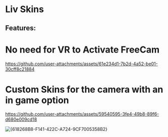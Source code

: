 # Liv Skins

## Features:

# No need for VR to Activate FreeCam

https://github.com/user-attachments/assets/61e234d1-7b2d-4a52-be01-30cff8c21884

# Custom Skins for the camera with an in game option

https://github.com/user-attachments/assets/59540595-3fe4-49b8-89f6-d680e009cd18

![{618268B8-F141-422C-A724-9CF7005358B2}](https://github.com/user-attachments/assets/f15341bb-9757-47bf-b76f-a6558ae82eef)
